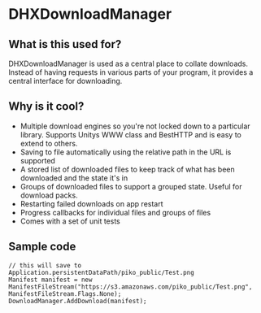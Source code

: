 # DHXDownloadManager
## What is this used for?
DHXDownloadManager is used as a central place to collate downloads. Instead of having requests in various parts of your program, it provides a central interface for downloading. 
## Why is it cool?
* Multiple download engines so you're not locked down to a particular library. Supports Unitys WWW class and BestHTTP and is easy to extend to others.
* Saving to file automatically using the relative path in the URL is supported
* A stored list of downloaded files to keep track of what has been downloaded and the state it's in
* Groups of downloaded files to support a grouped state. Useful for download packs.
* Restarting failed downloads on app restart
* Progress callbacks for individual files and groups of files
* Comes with a set of unit tests

## Sample code
```
// this will save to Application.persistentDataPath/piko_public/Test.png
Manifest manifest = new ManifestFileStream("https://s3.amazonaws.com/piko_public/Test.png", ManifestFileStream.Flags.None);
DownloadManager.AddDownload(manifest);
```
